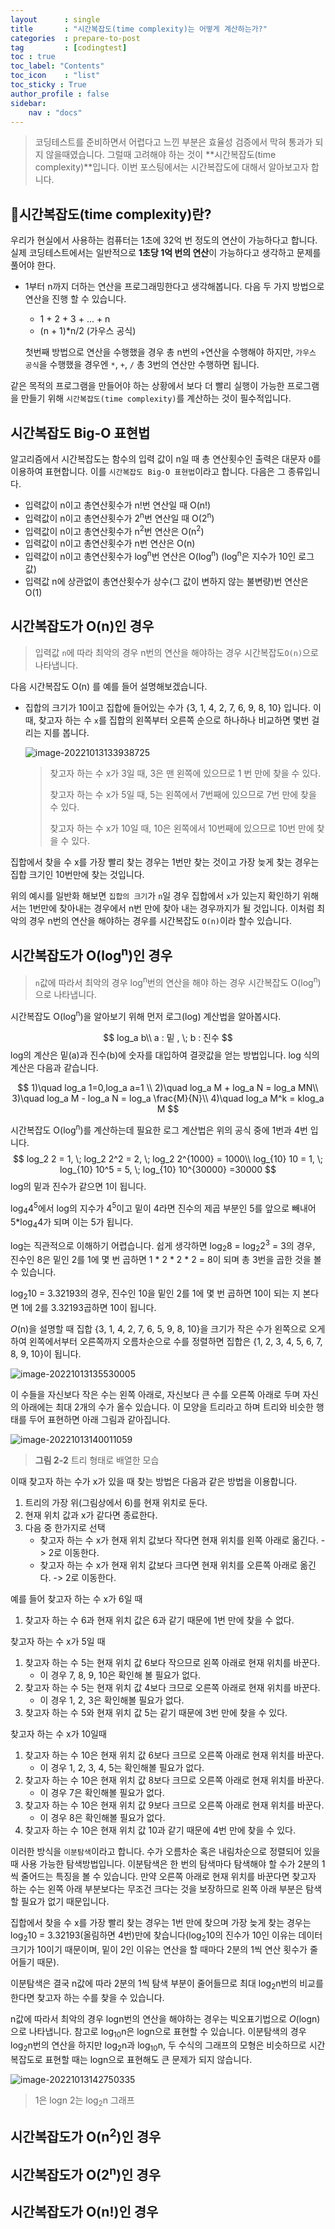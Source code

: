 ```yaml
---
layout      : single
title       : "시간복잡도(time complexity)는 어떻게 계산하는가?"
categories  : prepare-to-post
tag         : [codingtest] 
toc : true
toc_label: "Contents"
toc_icon	: "list"
toc_sticky : True
author_profile : false
sidebar:
    nav : "docs"
---
```



>  코딩테스트를 준비하면서 어렵다고 느낀 부분은 효율성 검증에서 막혀 통과가 되지 않을때였습니다. 그럴때 고려해야 하는 것이 **시간복잡도(time complexity)**입니다. 이번 포스팅에서는 시간복잡도에 대해서 알아보고자 합니다.

## 📝시간복잡도(time complexity)란?

 우리가 현실에서 사용하는 컴퓨터는 1초에 32억 번 정도의 연산이 가능하다고 합니다. 실제 코딩테스트에서는 일반적으로 **1초당 1억 번의 연산**이 가능하다고 생각하고 문제를 풀어야 한다. 

* 1부터 n까지 더하는 연산을 프로그래밍한다고 생각해봅니다. 다음 두 가지 방법으로 연산을 진행 할 수 있습니다. 

  * 1 + 2 + 3 + ... + n
  * (n + 1)*n/2 (가우스 공식)

   첫번째 방법으로 연산을 수행했을 경우 총 n번의 `+`연산을 수행해야 하지만, `가우스 공식`을 수행했을 경우엔 `*`, `+`, `/` 총 3번의 연산만 수행하면 됩니다. 

 같은 목적의 프로그램을 만들어야 하는 상황에서 보다 더 빨리 실행이 가능한 프로그램을 만들기 위해 `시간복잡도(time complexity)`를 계산하는 것이 필수적입니다.

## 시간복잡도 Big-O 표현법

   알고리즘에서 시간복잡도는 함수의 입력 값이 n일 때 총 연산횟수인 출력은 대문자 `O`를 이용하여 표현합니다. 이를 `시간복잡도 Big-O 표현법`이라고 합니다. 다음은 그 종류입니다.

* 입력값이 n이고 총연산횟수가 n!번 연산일 때 O(n!)
* 입력값이 n이고 총연산횟수가 2<sup>n</sup>번 연산일 때 O(2<sup>n</sup>)
* 입력값이 n이고 총연산횟수가 n<sup>2</sup>번 연산은 O(n<sup>2</sup>)
* 입력값이 n이고 총연산횟수가 n번 연산은 O(n)
* 입력값이 n이고 총연산횟수가 log<sup>n</sup>번 연산은 O(log<sup>n</sup>)
  (log<sup>n</sup>은 지수가 10인 로그값)
* 입력값 n에 상관없이 총연산횟수가 상수(그 값이 변하지 않는 불변량)번 연산은 O(1)

## 시간복잡도가 O(n)인 경우

>  입력값 `n`에 따라 최악의 경우 n번의 연산을 해야하는 경우 시간복잡도`O(n)`으로 나타냅니다.

다음 시간복잡도 O(n) 를 예를 들어 설명해보겠습니다.

* 집합의 크기가 10이고 집합에 들어있는 수가 {3, 1, 4, 2, 7, 6, 9, 8, 10} 입니다. 이 때, 찾고자 하는 수 `x`를 집합의 왼쪽부터 오른쪽 순으로 하나하나 비교하면 몇번 걸리는 지를 봅니다.

  ![image-20221013133938725](/images/image-20221013133837901.png)

  > 찾고자 하는 수 x가 3일 때, 3은 맨 왼쪽에 있으므로 1 번 만에 찾을 수 있다. 
  >
  > 찾고자 하는 수 x가 5일 때, 5는 왼쪽에서 7번째에 있으므로 7번 만에 찾을 수 있다.
  >
  > 찾고자 하는 수 x가 10일 때, 10은 왼쪽에서 10번째에 있으므로 10번 만에 찾을 수 있다.

집합에서 찾을 수 x를 가장 빨리 찾는 경우는 1번만 찾는 것이고 가장 늦게 찾는 경우는 집합 크기인 10번만에 찾는 것입니다.

위의 예시를 일반화 해보면 `집합의 크기`가 `n`일 경우 집합에서 `x`가 있는지 확인하기 위해서는 1번만에 찾아내는 경우에서 n번 만에 찾아 내는 경우까지가 될 것입니다. 이처럼 최악의 경우 n번의 연산을 해야하는 경우를 시간복잡도 `O(n)`이라 할수 있습니다.

## 시간복잡도가 O(log<sup>n</sup>)인 경우

>  `n`값에 따라서 최악의 경우 log<sup>n</sup>번의 연산을 해야 하는 경우 시간복잡도 O(log<sup>n</sup>)으로 나타냅니다.

 시간복잡도 O(log<sup>n</sup>)을 알아보기 위해 먼저 로그(log) 계산법을 알아봅시다.

$$
log_a b\\
a : 밑 , \; b : 진수
$$
log의 계산은 밑(a)과 진수(b)에 숫자를 대입하여 결괏값을 얻는 방법입니다. log 식의 계산은 다음과 같습니다. 


$$
1)\quad log_a 1=0,log_a a=1 \\
2)\quad log_a M + log_a N = log_a MN\\
3)\quad log_a M - log_a N = log_a \frac{M}{N}\\
4)\quad log_a M^k = klog_a M
$$

시간복잡도 O(log<sup>n</sup>)를 계산하는데 필요한 로그 계산법은 위의 공식 중에 1번과 4번 입니다.
$$
log_2 2 = 1, \; log_2 2^2 = 2, \; log_2 2^{1000} = 1000\\
log_{10} 10 = 1, \; log_{10} 10^5 = 5, \; log_{10} 10^{30000} =30000
$$
log의 밑과 진수가 같으면 1이 됩니다. 

log<sub>4</sub>4<sup>5</sup>에서 log의 지수가 4<sup>5</sup>이고 밑이 4라면 진수의 제곱 부분인 5를 앞으로 빼내어 5*log<sub>4</sub>4가 되며 이는 5가 됩니다.

log는 직관적으로 이해하기 어렵습니다. 쉽게 생각하면 log<sub>2</sub>8 = log<sub>2</sub>2<sup>3</sup> = 3의 경우, 진수인 8은 밑인 2를 1에 몇 번 곱하면 1 * 2 * 2 * 2 = 8이 되며 총 3번을 곱한 것을 볼 수 있습니다.

log<sub>2</sub>10 = 3.32193의 경우, 진수인 10을 밑인 2를 1에 몇 번 곱하면 10이 되는 지 본다면 1에 2를 3.32193곱하면 10이 됩니다.

*O*(n)을 설명할 때 집합 {3, 1, 4, 2, 7, 6, 5, 9, 8, 10}을 크기가 작은 수가 왼쪽으로 오게 하여 왼쪽에서부터 오른쪽까지 오름차순으로 수를 정렬하면 집합은 {1, 2, 3, 4, 5, 6, 7, 8, 9, 10}이 됩니다.

![image-20221013135530005](/images/image-20221013135530005.png)

이 수들을 자신보다 작은 수는 왼쪽 아래로, 자신보다 큰 수를 오른쪽 아래로 두며 자신의 아래에는 최대 2개의 수가 올수 있습니다. 이 모양을 트리라고 하며 트리와 비슷한 행태를 두어 표현하면 아래 그림과 같아집니다.

![image-20221013140011059](/images/image-20221013140011059.png)

> **그림 2-2** 트리 형태로 배열한 모습

이때 찾고자 하는 수가 x가 있을 때 찾는 방법은 다음과 같은 방법을 이용합니다.

1. 트리의 가장 위(그림상에서 6)를 현재 위치로 둔다.
2. 현재 위치 값과 x가 같다면 종료한다.
3. 다음 중 한가지로 선택
   * 찾고자 하는 수 x가 현재 위치 값보다 작다면 현재 위치를 왼쪽 아래로 옮긴다. -> 2로 이동한다.
   * 찾고자 하는 수 x가 현재 위치 값보다 크다면 현재 위치를 오른쪽 아래로 옮긴다. -> 2로 이동한다.

예를 들어 찾고자 하는 수 x가 6일 때

1. 찾고자 하는 수 6과 현재 위치 값은 6과 같기 때문에 1번 만에 찾을 수 없다.

찾고자 하는 수 x가 5일 때

1. 찾고자 하는 수 5는 현재 위치 값 6보다 작으므로 왼쪽 아래로 현재 위치를 바꾼다.
   * 이 경우 7, 8, 9, 10은 확인해 볼 필요가 없다.
2. 찾고자 하는 수 5는 현재 위치 값 4보다 크므로 오른쪽 아래로 현재 위치를 바꾼다.
   * 이 경우 1, 2, 3은 확인해볼 필요가 없다.
3.  찾고자 하는 수 5와 현재 위치 값 5는 같기 때문에 3번 만에 찾을 수 있다.

찾고자 하는 수 x가 10일때

1. 찾고자 하는 수 10은 현재 위치 값 6보다 크므로 오른쪽 아래로 현재 위치를 바꾼다.
   * 이 경우 1, 2, 3, 4, 5는 확인해볼 필요가 없다.
2. 찾고자 하는 수 10은 현재 위치 값 8보다 크므로 오른쪽 아래로 현재 위치를 바꾼다.
   * 이 경우 7은 확인해볼 필요가 없다.
3. 찾고자 하는 수 10은 현재 위치 값 9보다 크므로 오른쪽 아래로 현재 위치를 바꾼다.
   * 이 경우 8은 확인해볼 필요가 없다.
4. 찾고자 하는 수 10은 현재 위치 값 10과 같기 때문에 4번 만에 찾을 수 있다.

 이러한 방식을 `이분탐색`이라고 합니다. 수가 오름차순 혹은 내림차순으로 정렬되어 있을 때 사용 가능한 탐색방법입니다. 이분탐색은 한 번의 탐색마다 탐색해야 할 수가 2분의 1씩 줄어드는 특징을 볼 수 있습니다. 만약 오른쪽 아래로 현재 위치를 바꾼다면 찾고자 하는 수는 왼쪽 아래 부분보다는 무조건 크다는 것을 보장하므로 왼쪽 아래 부분은 탐색할 필요가 없기 때문입니다.

 집합에서 찾을 수 x를 가장 빨리 찾는 경우는 1번 만에 찾으며 가장 늦게 찾는 경우는 log<sub>2</sub>10 = 3.32193(올림하면 4번)만에 찾습니다(log<sub>2</sub>10의 진수가 10인 이유는 데이터 크기가 10이기 때문이며, 밑이 2인 이유는 연산을 할 때마다 2분의 1씩 연산 횟수가 줄어들기 때문).

 이분탐색은 결국 n값에 따라 2분의 1씩 탐색 부분이 줄어들므로 최대 log<sub>2</sub>n번의 비교를 한다면 찾고자 하는 수를 찾을 수 있습니다. 

 n값에 따라서 최악의 경우 logn번의 연산을 해야하는 경우는 빅오표기법으로 *O*(logn)으로 나타냅니다. 참고로 log<sub>10</sub>n은 logn으로 표현할 수 있습니다. 이분탐색의 경우 log<sub>2</sub>n번의 연산을 하지만 log<sub>2</sub>n과 log<sub>10</sub>n, 두 수식의 그래프의 모형은 비슷하므로 시간 복잡도로 표현할 때는 logn으로 표현해도 큰 문제가 되지 않습니다.

![image-20221013142750335](/images/image-20221013142750335.png)

> 1은  logn 2는 log<sub>2</sub>n 그래프

## 시간복잡도가 O(n<sup>2</sup>)인 경우

## 시간복잡도가 O(2<sup>n</sup>)인 경우

## 시간복잡도가 O(n!)인 경우

